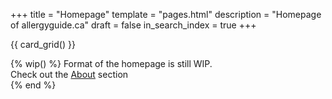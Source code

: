 +++
title = "Homepage"
template = "pages.html"
description = "Homepage of allergyguide.ca"
draft = false
in_search_index = true
+++

{{ card_grid() }}

{% wip() %}
Format of the homepage is still WIP. </br>
Check out the [About](/about) section </br>
{% end %}
